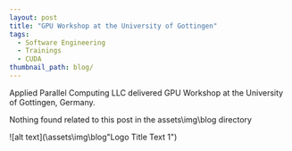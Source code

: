 ```yaml
---
layout: post
title: "GPU Workshop at the University of Gottingen"
tags:
  - Software Engineering
  - Trainings
  - CUDA
thumbnail_path: blog/
---
```


Applied Parallel Computing LLC delivered GPU Workshop at the University of Gottingen, Germany.

Nothing found related to this post in the assets\img\blog directory

![alt text](\assets\img\blog\"Logo Title Text 1")
